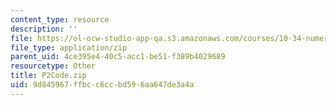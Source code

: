 ```yaml
---
content_type: resource
description: ''
file: https://ol-ocw-studio-app-qa.s3.amazonaws.com/courses/10-34-numerical-methods-applied-to-chemical-engineering-fall-2015/9d845967ffbcc6ccbd596aa647de3a4a_P2Code.zip
file_type: application/zip
parent_uid: 4ce395e4-40c5-acc1-be51-f389b4029689
resourcetype: Other
title: P2Code.zip
uid: 9d845967-ffbc-c6cc-bd59-6aa647de3a4a
---
```


